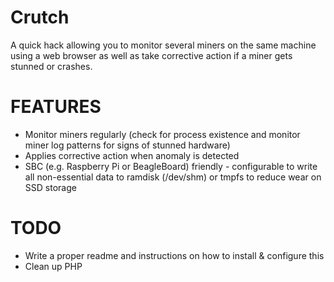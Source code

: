 Crutch
======

A quick hack allowing you to monitor several miners on the same machine using a web browser as well as take corrective action if a miner gets stunned or crashes.

FEATURES
========

* Monitor miners regularly (check for process existence and monitor miner log patterns for signs of stunned hardware)
* Applies corrective action when anomaly is detected
* SBC (e.g. Raspberry Pi or BeagleBoard) friendly - configurable to write all non-essential data to ramdisk (/dev/shm) or tmpfs to reduce wear on SSD storage

TODO
====

* Write a proper readme and instructions on how to install & configure this
* Clean up PHP
